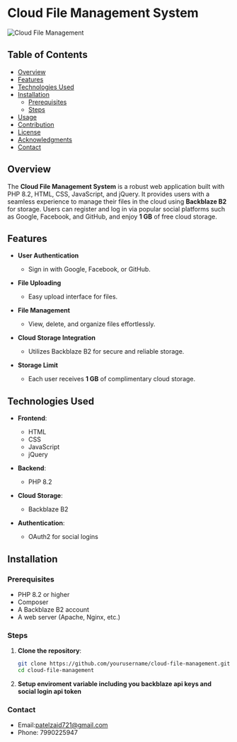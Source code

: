 # Cloud File Management System

![Cloud File Management](path/to/logo.png) <!-- Replace with your logo -->

## Table of Contents

- [Overview](#overview)
- [Features](#features)
- [Technologies Used](#technologies-used)
- [Installation](#installation)
  - [Prerequisites](#prerequisites)
  - [Steps](#steps)
- [Usage](#usage)
- [Contribution](#contribution)
- [License](#license)
- [Acknowledgments](#acknowledgments)
- [Contact](#contact)

## Overview

The **Cloud File Management System** is a robust web application built with PHP 8.2, HTML, CSS, JavaScript, and jQuery. It provides users with a seamless experience to manage their files in the cloud using **Backblaze B2** for storage. Users can register and log in via popular social platforms such as Google, Facebook, and GitHub, and enjoy **1 GB** of free cloud storage.

## Features

- **User Authentication**
  - Sign in with Google, Facebook, or GitHub.
  
- **File Uploading**
  - Easy upload interface for files.

- **File Management**
  - View, delete, and organize files effortlessly.

- **Cloud Storage Integration**
  - Utilizes Backblaze B2 for secure and reliable storage.

- **Storage Limit**
  - Each user receives **1 GB** of complimentary cloud storage.

## Technologies Used

- **Frontend**:
  - HTML
  - CSS
  - JavaScript
  - jQuery
  
- **Backend**:
  - PHP 8.2
  
- **Cloud Storage**:
  - Backblaze B2
  
- **Authentication**:
  - OAuth2 for social logins

## Installation

### Prerequisites

- PHP 8.2 or higher
- Composer
- A Backblaze B2 account
- A web server (Apache, Nginx, etc.)

### Steps

1. **Clone the repository**:
   ```bash
   git clone https://github.com/yourusername/cloud-file-management.git
   cd cloud-file-management

2. **Setup enviroment variable including you backblaze api keys and social login api token**


### Contact
- Email:patelzaid721@gmail.com
- Phone: 7990225947
